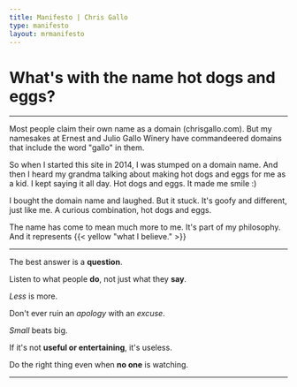 ```yaml
--- 
title: Manifesto | Chris Gallo
type: manifesto
layout: mrmanifesto 
---
```


What's with the name hot dogs and eggs?
=======================================

* * * * *

Most people claim their own name as a domain (chrisgallo.com). But my
namesakes at Ernest and Julio Gallo Winery have commandeered domains
that include the word "gallo" in them.

So when I started this site in 2014, I was stumped on a domain name. And
then I heard my grandma talking about making hot dogs and eggs for me as
a kid. I kept saying it all day. Hot dogs and eggs. It made me smile :)

I bought the domain name and laughed. But it stuck. It's goofy and
different, just like me. A curious combination, hot dogs and eggs.

The name has come to mean much more to me. It's part of my philosophy. And it represents {{< yellow "what I believe." >}}

* * * * 

The best answer is a **question**.

Listen to what people **do**, not just what they **say**.

*Less* is more.

Don't ever ruin an *apology* with an *excuse*.

*Small* beats big.

If it's not **useful or entertaining**, it's useless.

Do the right thing even when **no one** is watching.

* * * * 

